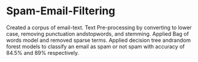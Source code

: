 # Spam-Email-Filtering
Created a corpus of email-text. Text Pre-processing by converting to lower case, removing punctuation andstopwords, and stemming. Applied Bag of words model and removed sparse terms. Applied decision tree andrandom forest models to classify an email as spam or not spam with accuracy of 84.5% and 89% respectively.
